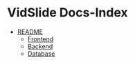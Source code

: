 # VidSlide Docs-Index

<meta name="viewport" content="width=device-width, initial-scale=1">
<link rel="stylesheet" href="./github-markdown.css">

<article class="markdown-body">

* [README](../README.md)
  * [Frontend](../README.md#setup-frontend)
  * [Backend](../README.md#setup-database--backend-api)
  * [Database](../README.md#setup-database--backend-api)

</article>

